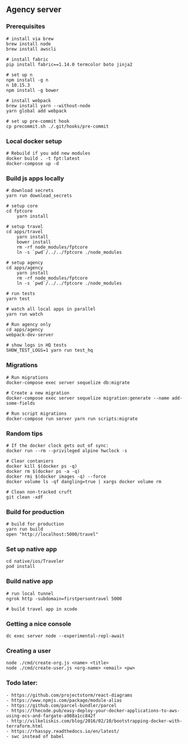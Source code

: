 ## Agency server

### Prerequisites

    # install via brew
    brew install node
    brew install awscli

    # install fabric
    pip install fabric==1.14.0 termcolor boto jinja2

    # set up n
    npm install -g n
    n 10.15.3
    npm install -g bower

    # install webpack
    brew install yarn --without-node
    yarn global add webpack

    # set up pre-commit hook
    cp precommit.sh ./.git/hooks/pre-commit

### Local docker setup

    # Rebuild if you add new modules
    docker build . -t fpt:latest
    docker-compose up -d

### Build js apps locally

    # download secrets
    yarn run download_secrets

    # setup core
    cd fptcore
        yarn install

    # setup travel
    cd apps/travel
        yarn install
        bower install
        rm -rf node_modules/fptcore
        ln -s `pwd`/../../fptcore ./node_modules

    # setup agency
    cd apps/agency
        yarn install
        rm -rf node_modules/fptcore
        ln -s `pwd`/../../fptcore ./node_modules

    # run tests
    yarn test

    # watch all local apps in parallel
    yarn run watch

    # Run agency only
    cd apps/agency
    webpack-dev-server

    # show logs in HQ tests
    SHOW_TEST_LOGS=1 yarn run test_hq

### Migrations

    # Run migrations
    docker-compose exec server sequelize db:migrate

    # Create a new migration
    docker-compose exec server sequelize migration:generate --name add-some-fields

    # Run script migrations
    docker-compose run server yarn run scripts:migrate

### Random tips

    # If the docker clock gets out of sync:
    docker run --rm --privileged alpine hwclock -s

    # Clear contaniers
    docker kill $(docker ps -q)
    docker rm $(docker ps -a -q)
    docker rmi $(docker images -q) --force
    docker volume ls -qf dangling=true | xargs docker volume rm

    # Clean non-tracked cruft
    git clean -xdf

### Build for production

    # build for production
    yarn run build
    open "http://localhost:5000/travel"

### Set up native app

    cd native/ios/Traveler
    pod install

### Build native app
    
    # run local tunnel
    ngrok http -subdomain=firstpersontravel 5000

    # build travel app in xcode

### Getting a nice console

    dc exec server node --experimental-repl-await

### Creating a user

    node ./cmd/create-org.js <name> <title>
    node ./cmd/create-user.js <org-name> <email> <pw>

### Todo later:
    
    - https://github.com/projectstorm/react-diagrams
    - https://www.npmjs.com/package/module-alias
    - https://github.com/parcel-bundler/parcel
    - https://thecode.pub/easy-deploy-your-docker-applications-to-aws-using-ecs-and-fargate-a988a1cc842f
    - http://vilkeliskis.com/blog/2016/02/10/bootstrapping-docker-with-terraform.html
    - https://rhasspy.readthedocs.io/en/latest/
    - swc instead of babel
